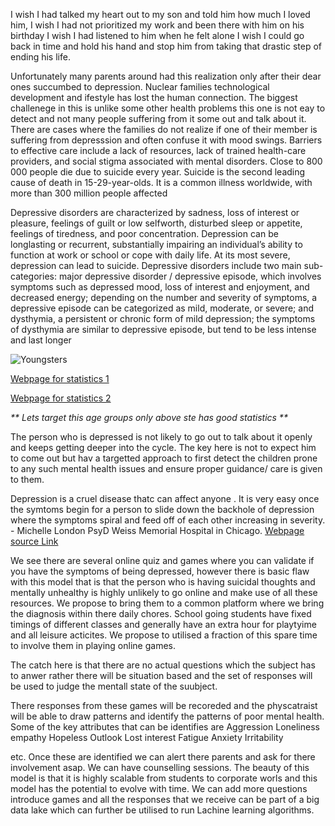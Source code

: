 I wish I had talked my heart out to my son and told him how much I loved him,
I wish I had not prioritized my work and been there with him on his birthday
I wish I had listened to him when he felt alone
I wish I could go back in time and hold his hand and stop him from taking that drastic step of ending his life.

Unfortunately many parents around had this realization only after their dear ones succumbed to depression.
Nuclear families technological development and ifestyle has lost the human connection. The biggest challenege in this is unlike
some other health problems this one is not eay to detect and not many people suffering from it some out and talk about it.
There are cases where the families do not realize if one of their member is suffering from depresssion and often confuse it with
mood swings. Barriers to effective care  include a lack of resources, lack of trained health-care providers,
and social stigma associated with mental disorders.
Close to 800 000 people die due to suicide every year. Suicide is the second leading cause of death in 15-29-year-olds.
It is a common illness worldwide, with more than 300 million people affected



Depressive disorders are characterized by sadness, loss of interest or pleasure, feelings of guilt or low selfworth, disturbed sleep or appetite,
feelings of tiredness, and poor concentration. Depression can be longlasting or recurrent, substantially impairing an individual’s ability to
function at work or school or cope with daily
life. At its most severe, depression can lead to suicide. Depressive disorders include two main sub-categories:
major depressive disorder / depressive episode, which involves symptoms such as depressed mood,
loss of interest and enjoyment, and decreased energy; depending on the number and severity of
symptoms, a depressive episode can be categorized as mild, moderate, or severe; and
dysthymia, a persistent or chronic form of mild depression; the symptoms of dysthymia are similar
to depressive episode, but tend to be less intense and last longer

![Youngsters](/yougsters.PNG)

[Webpage for statistics  1](https://www.camh.ca/en/driving-change/the-crisis-is-real/mental-health-statistics)  <br>

[Webpage for statistics  2](https://ourworldindata.org/mental-health)  <br>

_** Lets target this age groups only above ste has good statistics **_


The person who is depressed is not likely to go out to talk about it openly and keeps getting deeper into the cycle.
The key here is not to expect him to come out but hav a targetted approach to first detect the children prone to any such mental health
issues and ensure proper guidance/ care is given to them.

Depression is a cruel disease thatc can affect anyone . It is very easy once the symtoms begin for a person to slide down the backhole of depression where the symptoms spiral and feed off of each other increasing in severity. - Michelle London PsyD
Weiss Memorial Hospital in Chicago. [Webpage source Link](https://www.healthline.com/health/depression/recognizing-symptoms#hopelessoutlook)



We see there are several online quiz and games where you can validate if you have the symptoms of being depressed, however there is basic flaw with this
model that is that the person who is having suicidal thoughts and mentally unhealthy is highly unlikely to go online and make use of
all these resources. We propose to bring them to a common platform where we bring the diagnosis within there daily chores.
School going students have fixed timings of different classes and generally have an extra hour for playtyime and all leisure acticites.
We propose to utilised a fraction of this spare time to involve them in playing online games.

The catch here is that there are no actual questions which the subject has to anwer rather there will be situation based and the set of responses will be used to judge the mentall state of the suubject.

There responses from these games will be recoreded and the physcatraist will be able to draw patterns and identify the patterns of poor mental health.
Some of the key attributes that can be identifies are
Aggression
Loneliness
empathy
Hopeless Outlook
Lost interest
Fatigue
Anxiety
Irritability

etc.
Once these are identified we can alert there parents and ask for there involvement asap. We can have counselling sessions.
The beauty of this model is that it is highly scalable from students to corporate worls and this model has the potential to  evolve with time.
We can add more questions introduce games and all the responses that we receive can be part of a big data lake which can further
be utilised to run Lachine learning algorithms.
